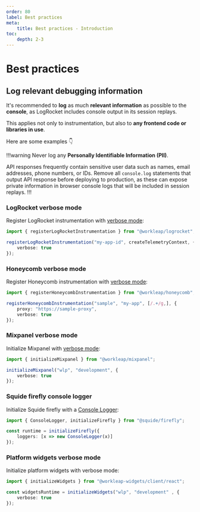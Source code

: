 ```yaml
---
order: 80
label: Best practices
meta:
    title: Best practices - Introduction
toc:
    depth: 2-3
---
```


# Best practices

## Log relevant debugging information

It's recommended to **log** as much **relevant information** as possible to the **console**, as LogRocket includes console output in its session replays.

This applies not only to instrumentation, but also to **any frontend code or libraries in use**.

Here are some examples :point_down:

!!!warning
Never log any **Personally Identifiable Information (PII)**.

API responses frequently contain sensitive user data such as names, email addresses, phone numbers, or IDs. Remove all `console.log` statements that output API response before deploying to production, as these can expose private information in browser console logs that will be included in session replays.
!!!

### LogRocket verbose mode

Register LogRocket instrumentation with [verbose mode](./reference/registerLogRocketInstrumentation.md#verbose):

```ts !#4
import { registerLogRocketInstrumentation } from "@workleap/logrocket";

registerLogRocketInstrumentation("my-app-id", createTelemetryContext, {
    verbose: true
});
```

### Honeycomb verbose mode

Register Honeycomb instrumentation with [verbose mode](../honeycomb/reference/registerHoneycombInstrumentation.md#verbose):

```ts !#5
import { registerHoneycombInstrumentation } from "@workleap/honeycomb";

registerHoneycombInstrumentation("sample", "my-app", [/.+/g,], {
    proxy: "https://sample-proxy",
    verbose: true
});
```

### Mixpanel verbose mode

Initialize Mixpanel with [verbose mode](../mixpanel/reference/initializeMixpanel.md#verbose-mode):

```ts !#4
import { initializeMixpanel } from "@workleap/mixpanel";

initializeMixpanel("wlp", "development", {
    verbose: true
});
```

### Squide firefly console logger

Initialize Squide firefly with a [Console Logger](https://workleap.github.io/wl-squide/reference/registration/initializefirefly/#register-a-logger):

```ts !#4
import { ConsoleLogger, initializeFirefly } from "@squide/firefly";

const runtime = initializeFirefly({
    loggers: [x => new ConsoleLogger(x)]
});
```

### Platform widgets verbose mode

Initialize platform widgets with verbose mode:

```ts !#4
import { initializeWidgets } from "@workleap-widgets/client/react";

const widgetsRuntime = initializeWidgets("wlp", "development" , {
    verbose: true
});
```
